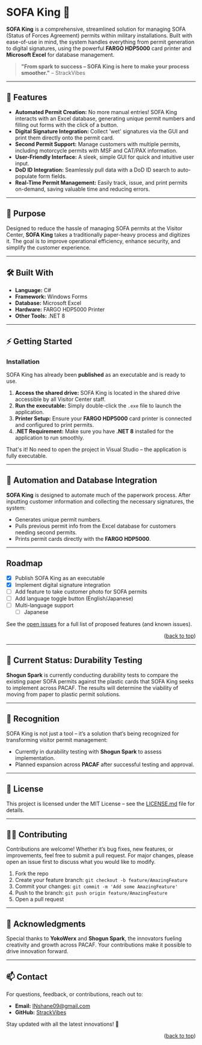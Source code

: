 <a name="readme-top"></a>
# SOFA King 👑

**SOFA King** is a comprehensive, streamlined solution for managing SOFA (Status of Forces Agreement) permits within military installations. Built with ease-of-use in mind, the system handles everything from permit generation to digital signatures, using the powerful **FARGO HDP5000** card printer and **Microsoft Excel** for database management.

> **"From spark to success – SOFA King is here to make your process smoother."** – StrackVibes

---

## 🚀 Features

- **Automated Permit Creation:** No more manual entries! SOFA King interacts with an Excel database, generating unique permit numbers and filling out forms with the click of a button.
- **Digital Signature Integration:** Collect 'wet' signatures via the GUI and print them directly onto the permit card.
- **Second Permit Support:** Manage customers with multiple permits, including motorcycle permits with MSF and CAT/PAX information.
- **User-Friendly Interface:** A sleek, simple GUI for quick and intuitive user input.
- **DoD ID Integration:** Seamlessly pull data with a DoD ID search to auto-populate form fields.
- **Real-Time Permit Management:** Easily track, issue, and print permits on-demand, saving valuable time and reducing errors.

---

## 🎯 Purpose

Designed to reduce the hassle of managing SOFA permits at the Visitor Center, **SOFA King** takes a traditionally paper-heavy process and digitizes it. The goal is to improve operational efficiency, enhance security, and simplify the customer experience.

---

## 🛠️ Built With

- **Language:** C#
- **Framework:** Windows Forms
- **Database:** Microsoft Excel
- **Hardware:** FARGO HDP5000 Printer
- **Other Tools:** .NET 8

---

## ⚡ Getting Started

### Installation

SOFA King has already been **published** as an executable and is ready to use.

1. **Access the shared drive:** SOFA King is located in the shared drive accessible by all Visitor Center staff.
2. **Run the executable:** Simply double-click the `.exe` file to launch the application.
3. **Printer Setup:** Ensure your **FARGO HDP5000** card printer is connected and configured to print permits.
4. **.NET Requirement:** Make sure you have **.NET 8** installed for the application to run smoothly.

That's it! No need to open the project in Visual Studio – the application is fully executable.

---

## 🤖 Automation and Database Integration

**SOFA King** is designed to automate much of the paperwork process. After inputting customer information and collecting the necessary signatures, the system:
- Generates unique permit numbers.
- Pulls previous permit info from the Excel database for customers needing second permits.
- Prints permit cards directly with the **FARGO HDP5000**.

---

<!-- ROADMAP -->
## Roadmap

- [x] Publish SOFA King as an executable
- [x] Implement digital signature integration
- [ ] Add feature to take customer photo for SOFA permits
- [ ] Add language toggle button (English/Japanese)
- [ ] Multi-language support
    - [ ] Japanese

See the [open issues](https://github.com/StrackVibes/SOFA-King/issues) for a full list of proposed features (and known issues).

<p align="right">(<a href="#readme-top">back to top</a>)</p>

---

## 🧪 Current Status: Durability Testing

**Shogun Spark** is currently conducting durability tests to compare the existing paper SOFA permits against the plastic cards that SOFA King seeks to implement across PACAF. The results will determine the viability of moving from paper to plastic permit solutions.

---

## 🏅 Recognition

SOFA King is not just a tool – it’s a solution that’s being recognized for transforming visitor permit management:
- Currently in durability testing with **Shogun Spark** to assess implementation.
- Planned expansion across **PACAF** after successful testing and approval.

---

## 📜 License

This project is licensed under the MIT License – see the [LICENSE.md](LICENSE.md) file for details.

---

## 👨‍💻 Contributing

Contributions are welcome! Whether it’s bug fixes, new features, or improvements, feel free to submit a pull request. For major changes, please open an issue first to discuss what you would like to modify.

1. Fork the repo
2. Create your feature branch: `git checkout -b feature/AmazingFeature`
3. Commit your changes: `git commit -m 'Add some AmazingFeature'`
4. Push to the branch: `git push origin feature/AmazingFeature`
5. Open a pull request

---

## 👏 Acknowledgments

Special thanks to **YokoWerx** and **Shogun Spark**, the innovators fueling creativity and growth across PACAF. Your contributions make it possible to drive innovation forward.

---

## 📫 Contact

For questions, feedback, or contributions, reach out to:

- **Email:** [INshane09@gmail.com](mailto:INshane09@gmail.com)
- **GitHub:** [StrackVibes](https://github.com/StrackVibes)

Stay updated with all the latest innovations! 🚀

<p align="right">(<a href="#readme-top">back to top</a>)</p>
